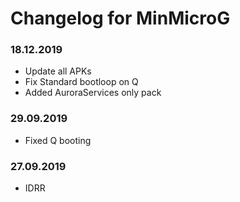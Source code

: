# Changelog for MinMicroG

### 18.12.2019
 - Update all APKs
 - Fix Standard bootloop on Q
 - Added AuroraServices only pack

### 29.09.2019
 - Fixed Q booting

### 27.09.2019
 - IDRR
 
